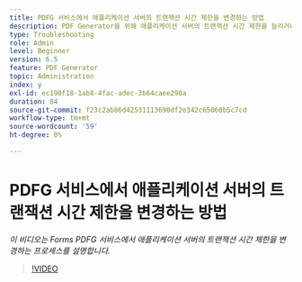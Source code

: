 ```yaml
---
title: PDFG 서비스에서 애플리케이션 서버의 트랜잭션 시간 제한을 변경하는 방법
description: PDF Generator을 위해 애플리케이션 서버의 트랜잭션 시간 제한을 늘리거나 줄이는 단계
type: Troubleshooting
role: Admin
level: Beginner
version: 6.5
feature: PDF Generator
topic: Administration
index: y
exl-id: ec190f18-1ab8-4fac-adec-3b64caee290a
duration: 84
source-git-commit: f23c2ab86d42531113690df2e342c65060b5c7cd
workflow-type: tm+mt
source-wordcount: '59'
ht-degree: 0%

---
```


# PDFG 서비스에서 애플리케이션 서버의 트랜잭션 시간 제한을 변경하는 방법

*이 비디오는 Forms PDFG 서비스에서 애플리케이션 서버의 트랜잭션 시간 제한을 변경하는 프로세스를 설명합니다.*

>[!VIDEO](https://video.tv.adobe.com/v/335555?quality=12&learn=on)

